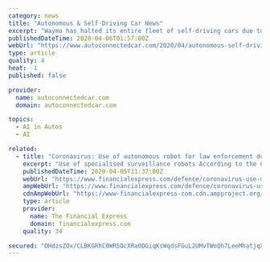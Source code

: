 ```yaml
---
category: news
title: "Autonomous & Self-Driving Car News"
excerpt: "Waymo has halted its entire fleet of self-driving cars due to the Caronavirus outbreak including those without human backup drivers. Aptiv and Hyundai Motor Group announced they have completed the formation of their 50/50 autonomous driving joint venture aimed at advancing the companies’ shared vision of making mobility more safe, green ..."
publishedDateTime: 2020-04-06T01:57:00Z
webUrl: "https://www.autoconnectedcar.com/2020/04/autonomous-self-driving-car-news/"
type: article
quality: 4
heat: -1
published: false

provider:
  name: autoconnectedcar.com
  domain: autoconnectedcar.com

topics:
  - AI in Autos
  - AI

related:
  - title: "Coronavirus: Use of autonomous robot for law enforcement during COVID-19 lockdown"
    excerpt: "Use of specialised surveillance robots According to the C4I expert, “A Robocop, with an autonomous driving capability utilise Artificial Intelligence (AI) tools for navigation by creating a digital map of its surroundings. Such ground rovers have been already effectively used by the Indian armed forces for border patrolling duties and more ..."
    publishedDateTime: 2020-04-05T11:37:00Z
    webUrl: "https://www.financialexpress.com/defence/coronavirus-use-of-autonomous-robot-for-law-enforcement-during-covid-19-lockdown/1919504/"
    ampWebUrl: "https://www.financialexpress.com/defence/coronavirus-use-of-autonomous-robot-for-law-enforcement-during-covid-19-lockdown/1919504/lite/"
    cdnAmpWebUrl: "https://www-financialexpress-com.cdn.ampproject.org/c/s/www.financialexpress.com/defence/coronavirus-use-of-autonomous-robot-for-law-enforcement-during-covid-19-lockdown/1919504/lite/"
    type: article
    provider:
      name: The Financial Express
      domain: financialexpress.com
    quality: 34

secured: "DHdzsZOx/CLBKGRhC0WR5OcXRa0DGiqKsWqdsFGuL2UMvTWoQh7LeeMhatjqX/DrfWz7YUsiXP7dMxppV7C6c0jCc5cNKmYfosWC37panNFj8Qzc+VPpjWFO776mgoNrueL+1QYBDYOaBhVpIaUrcTV7DyOyMqdknwj+SxGzeWC4ObJRT2NsNYh2pT0zEJU72Ev5nWQYAX/cnzFYCIBlJi1uX7X4Rhy5m67iy518Xpv/7bGbJljCv/uC9fDZpk2rmCFdYg2mRTd3WMz/l0VDeJUGzU6fbyigdu0GCYAFdoJjDbUjq56PpwQs3esK1eyPuhDfwKhquIA1V0hkYqgMkziGMQs6ozuny9V+hRV5KKqLLKn9PN/ibYI1pIOvTeqdNJ4BHQUCIsLoCxkzhPFKkfD4aK7EP+WS9wMdRBUHZ2OCg05m7qCn+7AaahXWco031C+ZnI3SQCO/tPfuBB8tO45LIh7Id03Tu4dLXJawpoE=;oiiJblEGksmzy8T0Pf56ig=="
---
```


